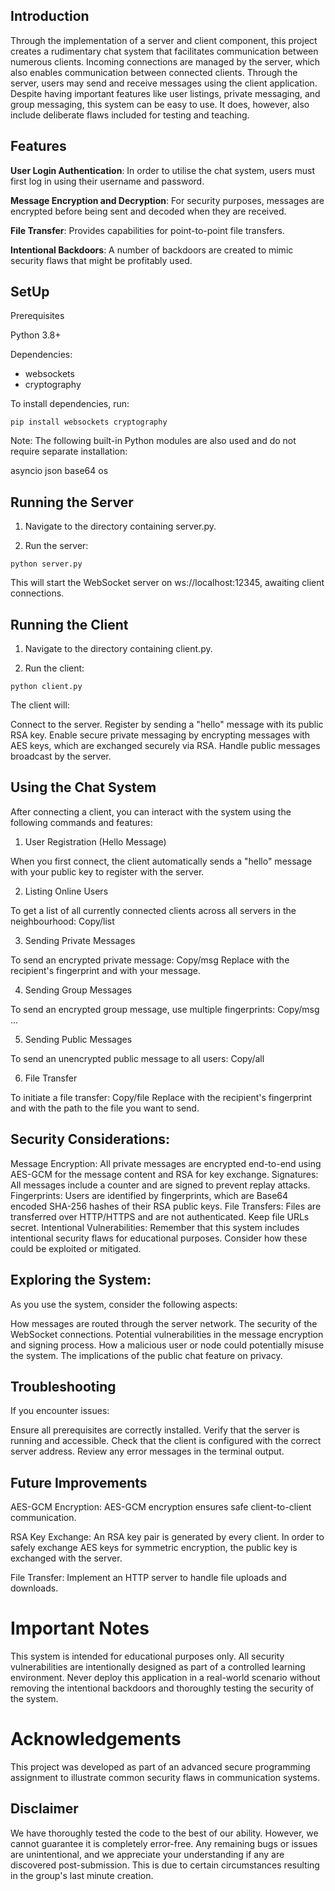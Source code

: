 ## Introduction
Through the implementation of a server and client component, this project creates a rudimentary chat system that facilitates communication between numerous clients. Incoming connections are managed by the server, which also enables communication between connected clients. Through the server, users may send and receive messages using the client application. Despite having important features like user listings, private messaging, and group messaging, this system can be easy to use. It does, however, also include deliberate flaws included for testing and teaching.


## Features
**User Login Authentication**: In order to utilise the chat system, users must first log in using their username and password.

**Message Encryption and Decryption**: For security purposes, messages are encrypted before being sent and decoded when they are received.

**File Transfer**: Provides capabilities for point-to-point file transfers.

**Intentional Backdoors**: A number of backdoors are created to mimic security flaws that might be profitably used.

## SetUp
Prerequisites

Python 3.8+

Dependencies:
- websockets
- cryptography

To install dependencies, run:

`pip install websockets cryptography`

Note: The following built-in Python modules are also used and do not require separate installation:

asyncio
json
base64
os

## Running the Server
1. Navigate to the directory containing server.py.

2. Run the server:
   
`python server.py`

This will start the WebSocket server on ws://localhost:12345, awaiting client connections.

## Running the Client
1. Navigate to the directory containing client.py.

2. Run the client:

`python client.py`

The client will:

Connect to the server.
Register by sending a "hello" message with its public RSA key.
Enable secure private messaging by encrypting messages with AES keys, which are exchanged securely via RSA.
Handle public messages broadcast by the server.

## Using the Chat System
After connecting a client, you can interact with the system using the following commands and features:

 1. User Registration (Hello Message)

When you first connect, the client automatically sends a "hello" message with your public key to register with the server.

 2. Listing Online Users

To get a list of all currently connected clients across all servers in the neighbourhood:
Copy/list


 3. Sending Private Messages

To send an encrypted private message:
Copy/msg <fingerprint> <message>
Replace <fingerprint> with the recipient's fingerprint and <message> with your message.

 4. Sending Group Messages

To send an encrypted group message, use multiple fingerprints:
Copy/msg <fingerprint1> <fingerprint2> ... <message>


 5. Sending Public Messages

To send an unencrypted public message to all users:
Copy/all <message>


 6. File Transfer

To initiate a file transfer:
Copy/file <fingerprint> <filepath>
Replace <fingerprint> with the recipient's fingerprint and <filepath> with the path to the file you want to send.

## Security Considerations:

Message Encryption: All private messages are encrypted end-to-end using AES-GCM for the message content and RSA for key exchange.
Signatures: All messages include a counter and are signed to prevent replay attacks.
Fingerprints: Users are identified by fingerprints, which are Base64 encoded SHA-256 hashes of their RSA public keys.
File Transfers: Files are transferred over HTTP/HTTPS and are not authenticated. Keep file URLs secret.
Intentional Vulnerabilities: Remember that this system includes intentional security flaws for educational purposes. Consider how these could be exploited or mitigated.

## Exploring the System:
As you use the system, consider the following aspects:

How messages are routed through the server network.
The security of the WebSocket connections.
Potential vulnerabilities in the message encryption and signing process.
How a malicious user or node could potentially misuse the system.
The implications of the public chat feature on privacy.

## Troubleshooting
If you encounter issues:

Ensure all prerequisites are correctly installed.
Verify that the server is running and accessible.
Check that the client is configured with the correct server address.
Review any error messages in the terminal output.

## Future Improvements
AES-GCM Encryption: AES-GCM encryption ensures safe client-to-client communication.

RSA Key Exchange: An RSA key pair is generated by every client. In order to safely exchange AES keys for symmetric encryption, the public key is exchanged with the server.

File Transfer: Implement an HTTP server to handle file uploads and downloads.

# Important Notes
This system is intended for educational purposes only.
All security vulnerabilities are intentionally designed as part of a controlled learning environment.
Never deploy this application in a real-world scenario without removing the intentional backdoors and thoroughly testing the security of the system.

# Acknowledgements
This project was developed as part of an advanced secure programming assignment to illustrate common security flaws in communication systems.

## Disclaimer
We have thoroughly tested the code to the best of our ability. However, we cannot guarantee it is completely error-free. Any remaining bugs or issues are unintentional, and we appreciate your understanding if any are discovered post-submission. This is due to certain circumstances resulting in the group's last minute creation. 
